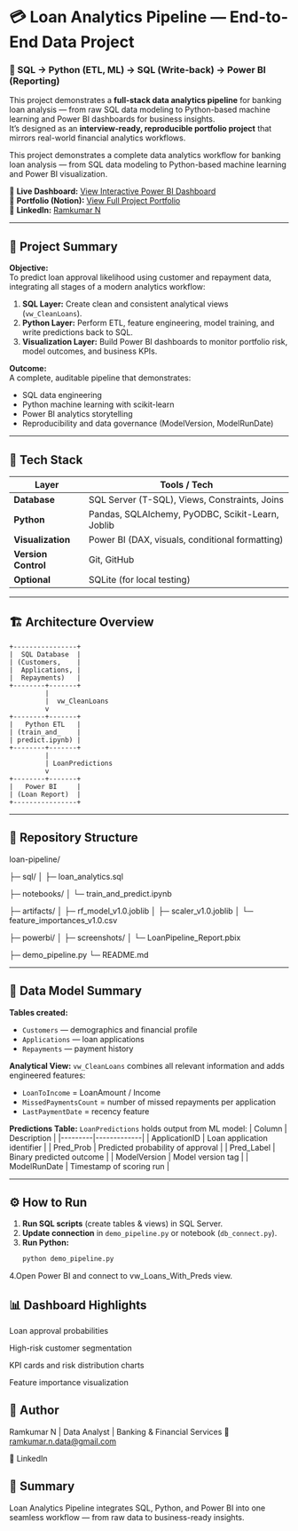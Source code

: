 # 💳 Loan Analytics Pipeline — End-to-End Data Project

### 🚀 SQL → Python (ETL, ML) → SQL (Write-back) → Power BI (Reporting)

This project demonstrates a **full-stack data analytics pipeline** for banking loan analysis — from raw SQL data modeling to Python-based machine learning and Power BI dashboards for business insights.  
It’s designed as an **interview-ready, reproducible portfolio project** that mirrors real-world financial analytics workflows.

This project demonstrates a complete data analytics workflow for banking loan analysis — from SQL data modeling to Python-based machine learning and Power BI visualization.

🔗 **Live Dashboard:** [View Interactive Power BI Dashboard](https://app.powerbi.com/view?r=eyJrIjoiOTMxYzk0MWQtYTI0YS00ODg5LWIzYTMtZWI1NjRjOGU1YTFhIiwidCI6IjI1Y2UwMjYxLWJiZDYtNDljZC1hMWUyLTU0MjYwODg2ZDE1OSJ9)  
🧭 **Portfolio (Notion):** [View Full Project Portfolio](https://marked-unicorn-aef.notion.site/Loan-Analytics-Pipeline-29079b3fd86d8056b84ec71ecc37c5e1)  
💼 **LinkedIn:** [Ramkumar N](https://www.linkedin.com/in/YOUR-LINKEDIN-URL)

---

## 🧠 Project Summary

**Objective:**  
To predict loan approval likelihood using customer and repayment data, integrating all stages of a modern analytics workflow:
1. **SQL Layer:** Create clean and consistent analytical views (`vw_CleanLoans`).
2. **Python Layer:** Perform ETL, feature engineering, model training, and write predictions back to SQL.
3. **Visualization Layer:** Build Power BI dashboards to monitor portfolio risk, model outcomes, and business KPIs.

**Outcome:**  
A complete, auditable pipeline that demonstrates:
- SQL data engineering  
- Python machine learning with scikit-learn  
- Power BI analytics storytelling  
- Reproducibility and data governance (ModelVersion, ModelRunDate)

---

## 🧩 Tech Stack

| Layer | Tools / Tech |
|-------|---------------|
| **Database** | SQL Server (T-SQL), Views, Constraints, Joins |
| **Python** | Pandas, SQLAlchemy, PyODBC, Scikit-Learn, Joblib |
| **Visualization** | Power BI (DAX, visuals, conditional formatting) |
| **Version Control** | Git, GitHub |
| **Optional** | SQLite (for local testing) |

---

## 🏗️ Architecture Overview
    +----------------+
    |  SQL Database  |
    | (Customers,    |
    |  Applications, |
    |  Repayments)   |
    +--------+-------+
             |
             |  vw_CleanLoans
             v
    +--------+-------+
    |   Python ETL   |
    | (train_and_    |
    | predict.ipynb) |
    +--------+-------+
             |
             | LoanPredictions
             v
    +--------+-------+
    |   Power BI     |
    | (Loan Report)  |
    +----------------+


---

## 📁 Repository Structure

loan-pipeline/

├─ sql/
│ ├─ loan_analytics.sql

├─ notebooks/
│ └─ train_and_predict.ipynb

├─ artifacts/
│ ├─ rf_model_v1.0.joblib
│ ├─ scaler_v1.0.joblib
│ └─ feature_importances_v1.0.csv

├─ powerbi/
│ ├─ screenshots/
│ └─ LoanPipeline_Report.pbix

├─ demo_pipeline.py
└─ README.md

---

## 🧮 Data Model Summary

**Tables created:**
- `Customers` — demographics and financial profile  
- `Applications` — loan applications  
- `Repayments` — payment history  

**Analytical View:**
`vw_CleanLoans` combines all relevant information and adds engineered features:
- `LoanToIncome` = LoanAmount / Income  
- `MissedPaymentsCount` = number of missed repayments per application  
- `LastPaymentDate` = recency feature  

**Predictions Table:**
`LoanPredictions` holds output from ML model:
| Column | Description |
|---------|-------------|
| ApplicationID | Loan application identifier |
| Pred_Prob | Predicted probability of approval |
| Pred_Label | Binary predicted outcome |
| ModelVersion | Model version tag |
| ModelRunDate | Timestamp of scoring run |

---

## ⚙️ How to Run

1. **Run SQL scripts** (create tables & views) in SQL Server.  
2. **Update connection** in `demo_pipeline.py` or notebook (`db_connect.py`).  
3. **Run Python:**
   ```bash
   python demo_pipeline.py
4.Open Power BI and connect to vw_Loans_With_Preds view.

## 📊 Dashboard Highlights

Loan approval probabilities

High-risk customer segmentation

KPI cards and risk distribution charts

Feature importance visualization

## 🧾 Author

Ramkumar N |
Data Analyst | Banking & Financial Services
📧 ramkumar.n.data@gmail.com

🔗 LinkedIn 

## 🏁 Summary

Loan Analytics Pipeline integrates SQL, Python, and Power BI into one seamless workflow — from raw data to business-ready insights.
